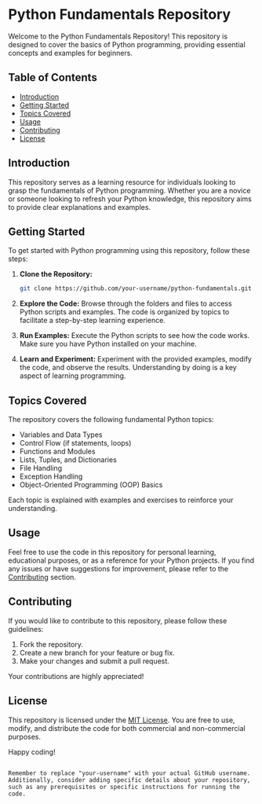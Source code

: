 # Python Fundamentals Repository

Welcome to the Python Fundamentals Repository! This repository is designed to cover the basics of Python programming, providing essential concepts and examples for beginners.

## Table of Contents
- [Introduction](#introduction)
- [Getting Started](#getting-started)
- [Topics Covered](#topics-covered)
- [Usage](#usage)
- [Contributing](#contributing)
- [License](#license)

## Introduction

This repository serves as a learning resource for individuals looking to grasp the fundamentals of Python programming. Whether you are a novice or someone looking to refresh your Python knowledge, this repository aims to provide clear explanations and examples.

## Getting Started

To get started with Python programming using this repository, follow these steps:

1. **Clone the Repository:**
   ```bash
   git clone https://github.com/your-username/python-fundamentals.git
   ```

2. **Explore the Code:**
   Browse through the folders and files to access Python scripts and examples. The code is organized by topics to facilitate a step-by-step learning experience.

3. **Run Examples:**
   Execute the Python scripts to see how the code works. Make sure you have Python installed on your machine.

4. **Learn and Experiment:**
   Experiment with the provided examples, modify the code, and observe the results. Understanding by doing is a key aspect of learning programming.

## Topics Covered

The repository covers the following fundamental Python topics:

- Variables and Data Types
- Control Flow (if statements, loops)
- Functions and Modules
- Lists, Tuples, and Dictionaries
- File Handling
- Exception Handling
- Object-Oriented Programming (OOP) Basics

Each topic is explained with examples and exercises to reinforce your understanding.

## Usage

Feel free to use the code in this repository for personal learning, educational purposes, or as a reference for your Python projects. If you find any issues or have suggestions for improvement, please refer to the [Contributing](#contributing) section.

## Contributing

If you would like to contribute to this repository, please follow these guidelines:

1. Fork the repository.
2. Create a new branch for your feature or bug fix.
3. Make your changes and submit a pull request.

Your contributions are highly appreciated!

## License

This repository is licensed under the [MIT License](LICENSE). You are free to use, modify, and distribute the code for both commercial and non-commercial purposes.

Happy coding!
```

Remember to replace "your-username" with your actual GitHub username. Additionally, consider adding specific details about your repository, such as any prerequisites or specific instructions for running the code.
